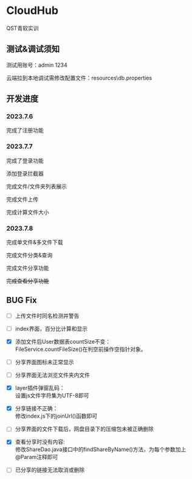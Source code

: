 # CloudHub

QST青软实训

## 测试&调试须知

测试用账号：admin 1234

云端拉到本地调试需修改配置文件：resources\db.properties

## 开发进度

### 2023.7.6

完成了注册功能

### 2023.7.7

完成了登录功能

添加登录拦截器

完成文件/文件夹列表展示

完成文件上传

完成计算文件大小

### 2023.7.8

完成单文件&多文件下载

完成文件分类&查询

完成文件分享功能

~~完成查看分享功能~~

## BUG Fix

- [ ] 上传文件时同名检测并警告

- [ ] index界面，百分比计算和显示

- [X] 添加文件后User数据表countSize不变： <br>
  FileService.countFileSize()在判空前操作空指针对象。

- [ ] 分享界面图标未正常显示

- [ ] 分享界面无法浏览文件夹内文件

- [X] layer插件弹窗乱码： <br>
  设置js文件字符集为UTF-8即可

- [X] 分享链接不正确：<br>
  修改index.js下的joinUrl()函数即可

- [ ] 分享界面的文件下载后，网盘目录下的压缩包未被正确删除

- [X] 查看分享时没有内容:<br>
  修改ShareDao.java接口中的findShareByName()方法，为每个参数加上@Param注释即可

- [ ] 已分享的链接无法取消或删除